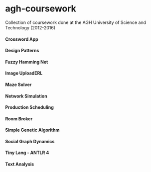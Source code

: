 # agh-coursework
Collection of coursework done at the AGH University of Science and Technology (2012-2016)

#### Crossword App
#### Design Patterns
#### Fuzzy Hamming Net
#### Image UploadERL
#### Maze Solver
#### Network Simulation
#### Production Scheduling
#### Room Broker
#### Simple Genetic Algorithm
#### Social Graph Dynamics
#### Tiny Lang - ANTLR 4
#### Text Analysis
